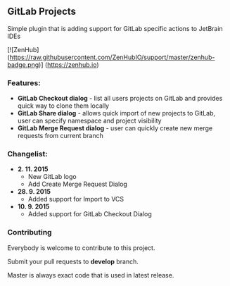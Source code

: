 ## GitLab Projects
Simple plugin that is adding support for GitLab specific actions to JetBrain IDEs

[![ZenHub] (https://raw.githubusercontent.com/ZenHubIO/support/master/zenhub-badge.png)] (https://zenhub.io)

### Features:
* **GitLab Checkout dialog** - list all users projects on GitLab and provides quick way to clone them locally
* **GitLab Share dialog** - allows quick import of new projects to GitLab, user can specify namespace and project visibility
* **GitLab Merge Request dialog**  - user can quickly create new merge requests from current branch

### Changelist:
- **2. 11. 2015**
  * New GitLab logo
  * Add Create Merge Request Dialog
- **28. 9. 2015**
  * Added support for Import to VCS
- **10. 9. 2015**
  * Added support for GitLab Checkout Dialog

### Contributing
Everybody is welcome to contribute to this project.

Submit your pull requests to **develop** branch.

Master is always exact code that is used in latest release.